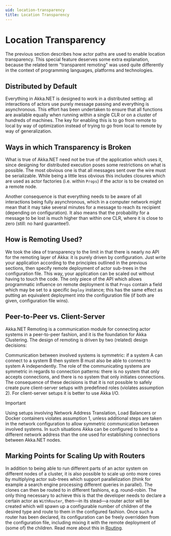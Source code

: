 ```yaml
---
uid: location-transparency
title: Location Transparency
---
```


# Location Transparency

The previous section describes how actor paths are used to enable location transparency. This special feature deserves some extra explanation, because the related term "transparent remoting" was used quite differently in the context of programming languages, platforms and technologies.

## Distributed by Default

Everything in Akka.NET is designed to work in a distributed setting: all interactions of actors use purely message passing and everything is asynchronous. This effort has been undertaken to ensure that all functions are available equally when running within a single CLR or on a cluster of hundreds of machines. The key for enabling this is to go from remote to local by way of optimization instead of trying to go from local to remote by way of generalization.

## Ways in which Transparency is Broken

What is true of Akka.NET need not be true of the application which uses it, since designing for distributed execution poses some restrictions on what is possible. The most obvious one is that all messages sent over the wire must be serializable. While being a little less obvious this includes closures which are used as actor factories (i.e. within `Props`) if the actor is to be created on a remote node.

Another consequence is that everything needs to be aware of all interactions being fully asynchronous, which in a computer network might mean that it may take several minutes for a message to reach its recipient (depending on configuration). It also means that the probability for a message to be lost is much higher than within one CLR, where it is close to zero (still: no hard guarantee!).

## How is Remoting Used?

We took the idea of transparency to the limit in that there is nearly no API for the remoting layer of Akka: it is purely driven by configuration. Just write your application according to the principles outlined in the previous sections, then specify remote deployment of actor sub-trees in the configuration file. This way, your application can be scaled out without having to touch the code. The only piece of the API which allows programmatic influence on remote deployment is that `Props` contain a field which may be set to a specific `Deploy` instance; this has the same effect as putting an equivalent deployment into the configuration file (if both are given, configuration file wins).

## Peer-to-Peer vs. Client-Server

Akka.NET Remoting is a communication module for connecting actor systems in a peer-to-peer fashion, and it is the foundation for Akka Clustering. The design of remoting is driven by two (related) design decisions:

Communication between involved systems is symmetric: if a system A can connect to a system B then system B must also be able to connect to system A independently.
The role of the communicating systems are symmetric in regards to connection patterns: there is no system that only accepts connections, and there is no system that only initiates connections.
The consequence of these decisions is that it is not possible to safely create pure client-server setups with predefined roles (violates assumption 2). For client-server setups it is better to use Akka I/O.

> [!IMPORTANT]
> Using setups involving Network Address Translation, Load Balancers or Docker containers violates assumption 1, unless additional steps are taken in the network configuration to allow symmetric communication between involved systems. In such situations Akka can be configured to bind to a different network address than the one used for establishing connections between Akka.NET nodes.

## Marking Points for Scaling Up with Routers

In addition to being able to run different parts of an actor system on different nodes of a cluster, it is also possible to scale up onto more cores by multiplying actor sub-trees which support parallelization (think for example a search engine processing different queries in parallel). The clones can then be routed to in different fashions, e.g. round-robin. The only thing necessary to achieve this is that the developer needs to declare a certain actor as `WithRouter`, then—in its stead—a router actor will be created which will spawn up a configurable number of children of the desired type and route to them in the configured fashion. Once such a router has been declared, its configuration can be freely overridden from the configuration file, including mixing it with the remote deployment of (some of) the children. Read more about this in [Routing](xref:routers).
